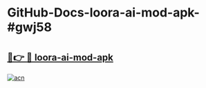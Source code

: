 # GitHub-Docs-loora-ai-mod-apk-#gwj58

# <h2><a href="https://andorid.site?title=loora-ai-mod-apk&ref=07A">🔗👉 🔴 loora-ai-mod-apk</a></h2>

[![acn](https://github.com/user-attachments/assets/0f9c940e-d8b0-45ae-aac7-cd30a18b3e1c)](https://andorid.site?title=loora-ai-mod-apk&ref=07A)

